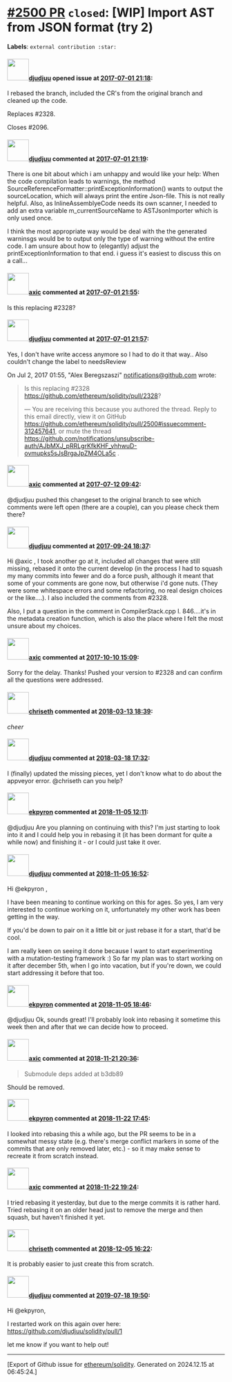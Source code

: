 # [\#2500 PR](https://github.com/ethereum/solidity/pull/2500) `closed`: [WIP] Import AST from JSON format (try 2)
**Labels**: `external contribution :star:`


#### <img src="https://avatars.githubusercontent.com/u/9882716?v=4" width="50">[djudjuu](https://github.com/djudjuu) opened issue at [2017-07-01 21:18](https://github.com/ethereum/solidity/pull/2500):

I rebased the branch, included the CR's from the original branch and cleaned up the code.

Replaces #2328.

Closes #2096.

#### <img src="https://avatars.githubusercontent.com/u/9882716?v=4" width="50">[djudjuu](https://github.com/djudjuu) commented at [2017-07-01 21:19](https://github.com/ethereum/solidity/pull/2500#issuecomment-312456188):

There is one bit about which i am unhappy and would like your help:
When the code compilation leads to warnings, the method SourceReferenceFormatter::printExceptionInformation() wants to output the sourceLocation, which will always print the entire Json-file. This is not really helpful.
Also, as InlineAssemblyeCode needs its own scanner, I needed to add an extra variable m_currentSourceName to ASTJsonImporter which is only used once. 

I think the most appropriate way would be deal with the the generated warninsgs would be to output only the type of warning without the entire code. I am unsure about how to (elegantly) adjust the printExceptionInformation to that end.
i guess it's easiest to discuss this on a call...

#### <img src="https://avatars.githubusercontent.com/u/20340?v=4" width="50">[axic](https://github.com/axic) commented at [2017-07-01 21:55](https://github.com/ethereum/solidity/pull/2500#issuecomment-312457641):

Is this replacing #2328?

#### <img src="https://avatars.githubusercontent.com/u/9882716?v=4" width="50">[djudjuu](https://github.com/djudjuu) commented at [2017-07-01 21:57](https://github.com/ethereum/solidity/pull/2500#issuecomment-312457744):

Yes, I don't have write access anymore so I had to do it that way..
Also couldn't change the label to needsReview

On Jul 2, 2017 01:55, "Alex Beregszaszi" <notifications@github.com> wrote:

> Is this replacing #2328 <https://github.com/ethereum/solidity/pull/2328>?
>
> —
> You are receiving this because you authored the thread.
> Reply to this email directly, view it on GitHub
> <https://github.com/ethereum/solidity/pull/2500#issuecomment-312457641>,
> or mute the thread
> <https://github.com/notifications/unsubscribe-auth/AJbMXJ_pRRLgrKfkKHF_vhhwuD-ovmupks5sJsBrgaJpZM4OLa5c>
> .
>

#### <img src="https://avatars.githubusercontent.com/u/20340?v=4" width="50">[axic](https://github.com/axic) commented at [2017-07-12 09:42](https://github.com/ethereum/solidity/pull/2500#issuecomment-314711110):

@djudjuu pushed this changeset to the original branch to see which comments were left open (there are a couple), can you please check them there?

#### <img src="https://avatars.githubusercontent.com/u/9882716?v=4" width="50">[djudjuu](https://github.com/djudjuu) commented at [2017-09-24 18:37](https://github.com/ethereum/solidity/pull/2500#issuecomment-331729958):

Hi @axic ,
I took another go at it, included all changes that were still missing, rebased it onto the current develop (in the process I had to squash my many commits into fewer and do a force push, although it meant that some of your comments are gone now, but otherwise i'd gone nuts. (They were some whitespace errors and some refactoring, no real design choices or the like....). 
I also included the comments from #2328.

Also, I put a question in the comment in CompilerStack.cpp l. 846....it's in the metadata creation function, which is also the place where I felt the most unsure about my choices.

#### <img src="https://avatars.githubusercontent.com/u/20340?v=4" width="50">[axic](https://github.com/axic) commented at [2017-10-10 15:09](https://github.com/ethereum/solidity/pull/2500#issuecomment-335505227):

Sorry for the delay. Thanks! Pushed your version to #2328 and can confirm all the questions were addressed.

#### <img src="https://avatars.githubusercontent.com/u/9073706?v=4" width="50">[chriseth](https://github.com/chriseth) commented at [2018-03-13 18:39](https://github.com/ethereum/solidity/pull/2500#issuecomment-372774210):

*cheer*

#### <img src="https://avatars.githubusercontent.com/u/9882716?v=4" width="50">[djudjuu](https://github.com/djudjuu) commented at [2018-03-18 17:32](https://github.com/ethereum/solidity/pull/2500#issuecomment-374020264):

I (finally) updated the missing pieces, yet I don't know what to do about the appveyor error. @chriseth can you help?

#### <img src="https://avatars.githubusercontent.com/u/1347491?v=4" width="50">[ekpyron](https://github.com/ekpyron) commented at [2018-11-05 12:11](https://github.com/ethereum/solidity/pull/2500#issuecomment-435853038):

@djudjuu Are you planning on continuing with this? I'm just starting to look into it and I could help you in rebasing it (it has been dormant for quite a while now) and finishing it - or I could just take it over.

#### <img src="https://avatars.githubusercontent.com/u/9882716?v=4" width="50">[djudjuu](https://github.com/djudjuu) commented at [2018-11-05 16:52](https://github.com/ethereum/solidity/pull/2500#issuecomment-435948648):

Hi @ekpyron ,

I have been meaning to continue working on this for ages. So yes, I am very interested to continue working on it, unfortunately my other work has been getting in the way.

If you'd be down to pair on it a little bit or just rebase it for a start, that'd be cool.

I am really keen on seeing it done  because I want to start
experimenting with a mutation-testing framework :)
So far my plan was to start working on it after december 5th, when I go
into vacation, but if you're down, we could start addressing it before that
too.

#### <img src="https://avatars.githubusercontent.com/u/1347491?v=4" width="50">[ekpyron](https://github.com/ekpyron) commented at [2018-11-05 18:46](https://github.com/ethereum/solidity/pull/2500#issuecomment-435988607):

@djudjuu Ok, sounds great! I'll probably look into rebasing it sometime this week then and after that we can decide how to proceed.

#### <img src="https://avatars.githubusercontent.com/u/20340?v=4" width="50">[axic](https://github.com/axic) commented at [2018-11-21 20:36](https://github.com/ethereum/solidity/pull/2500#issuecomment-440801068):

> Submodule deps added at b3db89

Should be removed.

#### <img src="https://avatars.githubusercontent.com/u/1347491?v=4" width="50">[ekpyron](https://github.com/ekpyron) commented at [2018-11-22 17:45](https://github.com/ethereum/solidity/pull/2500#issuecomment-441093638):

I looked into rebasing this a while ago, but the PR seems to be in a somewhat messy state (e.g. there's merge conflict markers in some of the commits that are only removed later, etc.) - so it may make sense to recreate it from scratch instead.

#### <img src="https://avatars.githubusercontent.com/u/20340?v=4" width="50">[axic](https://github.com/axic) commented at [2018-11-22 19:24](https://github.com/ethereum/solidity/pull/2500#issuecomment-441107848):

I tried rebasing it yesterday, but due to the merge commits it is rather hard. Tried rebasing it on an older head just to remove the merge and then squash, but haven't finished it yet.

#### <img src="https://avatars.githubusercontent.com/u/9073706?v=4" width="50">[chriseth](https://github.com/chriseth) commented at [2018-12-05 16:22](https://github.com/ethereum/solidity/pull/2500#issuecomment-444546863):

It is probably easier to just create this from scratch.

#### <img src="https://avatars.githubusercontent.com/u/9882716?v=4" width="50">[djudjuu](https://github.com/djudjuu) commented at [2019-07-18 19:50](https://github.com/ethereum/solidity/pull/2500#issuecomment-512961595):

Hi @ekpyron,

I restarted work on this again over here: https://github.com/djudjuu/solidity/pull/1

let me know if you want to help out!


-------------------------------------------------------------------------------



[Export of Github issue for [ethereum/solidity](https://github.com/ethereum/solidity). Generated on 2024.12.15 at 06:45:24.]
